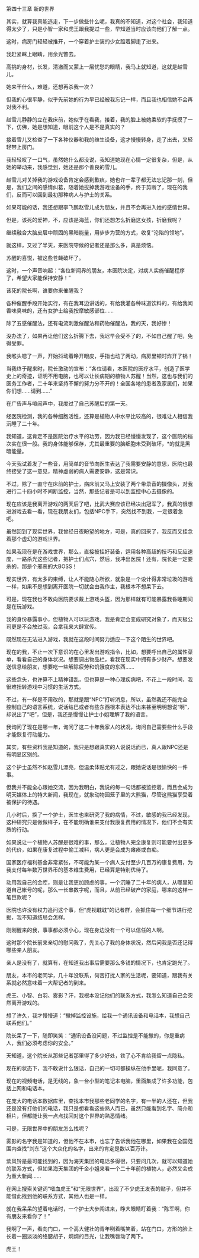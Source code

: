 第四十三章 新的世界


其实，就算我真能逃走，下一步做些什么呢，我真的不知道，对这个社会，我知道得太少了，只是小智一家和虎王跟我提过一些，早知道当时应该向他们了解一点。

这时，病房门轻轻被推开，一个穿着护士装的少女踮着脚走了进来。

我赶紧眯上眼睛，用余光瞥去。

高挑的身材，长发，清澈而又蒙上一层忧愁的眼睛，我马上就知道，这就是赵雪儿。

她来干什么，难道，还想再杀我一次？

但我的心很平静，似乎先前她的行为早已经被我忘记一样，而且我也相信她不会再对我不利。

赵雪儿静静的立在我床前，她似乎在看我，接着，我的脸上被她柔软的手抚摸了一下，仿佛，她是想知道，眼前这个人是不是真实的？

接着雪儿又检查了一下各种仪器和我的维生设备，这才慢慢转身，走了出去，又轻轻带上房门。

我轻轻叹了一口气，虽然她什么都没说，我知道她现在心情一定很复杂，但是，从她的举动来，我感觉到，她还是那个善良的雪儿。

赵雪儿对关掉我的游戏设备肯定会感到歉疚，她也许一辈子都无法忘记那一刻，但是，我们之间的感情纠葛，随着她拔掉我游戏设备的手，终于剪断了，现在的我们，反而可以回到最初那种病人与护士的关系。

如果可能的话，我还想跟李飞鹏赵雪儿成为朋友，并且不会再进入她的感情世界。

但是，该死的爱神，不，应该是海蓝，你们还想怎么折磨这女孩，折磨我呢？

继续融合大脑皮层中顽固的黑暗能量，用步步为营的方式，收复“沦陷的领地”。

就这样，又过了半天，来医院守候的记者还是那么多，真是烦恼。

苏醒的喜悦，被这些苍蝇破坏了。

这时，一个声音响起：“各位新闻界的朋友，本医院决定，对病人实施催醒程序了，希望大家能保持安静！”

该死的院长啊，谁要你来催醒我？

各种催醒手段开始实行，有在我耳边讲话的，有给我灌各种味道饮料的，有给我闻香味臭味的，还有女护士给我按摩敏感部位……

除了五感催醒法，还有电流刺激催醒法和药物催醒法，我的天，我好惨！

没办法了，如果再让他们这么折腾下去，我迟早会受不了的，不如自己醒了吧，免得受罪。

我喉头嗯了一声，开始抖动着睁开眼皮，手指也动了两动，病房里顿时炸开了锅！

当我终于醒来时，院长激动的宣布：“各位请看，本医院的医疗水平，创造了医学史上的奇迹，证明不用电脑，也可以让长病期的植物人苏醒！当然，这也与我们的医务工作者，二十年来坚持不懈的努力分不开的！全国各地的患者及家属们，如果你们想……请到……”

在广告声与喧闹声中，我度过了自己苏醒后的第一天。

经医院检测，我的各种细胞活性，还算是植物人中水平比较高的，很难让人相信我沉睡了二十年。

我知道，这肯定不是医院治疗水平的功劳，因为我已经慢慢发现了，这个医院的档次实在很一般。我的身体能够保存，尤其最重要的脑细胞未受到破坏，*的就是黑暗能量。

今天我试着发了一些音，用简单的音节向医生表达了我需要安静的意思，医院也最终接受了这一意见，精神虚弱的病人需要安静，这是常识。

不过，除了一直守在床前的护士，病床前又马上安装了两个带录音的摄像头，对我进行二十四小时不间断监控，当然，那些记者是可以到监控中心去摄像的。

现在应该是我离开游戏的两天后了吧，比武大赛应该已经决出冠军了，我真的很想进游戏去看一看，现在我朋友们，包括NPC手下，突然找不到我，一定很着急吧。

虽然回到了现实世界，我曾经日夜盼望的地方，可是，真的回来了，我反而又挂念着那个虚幻的游戏世界。

如果我现在是在游戏世界，那么，直接披挂好装备，运用各种高超的技巧和反应速度，一路杀光这些记者，把护士们点穴，然后，我冲出医院！还有，院长是一定要杀的，那是个邪恶的大BOSS！

现实世界，有太多的束缚，让人不能随心所欲，就象是一个设计得非常垃圾的游戏一样，如果不是想到离开医院一切就会由我作主，我根本不想呆下去。

可是，现在我也不敢向医院要求戴上游戏头盔，因为那样就有可能暴露我昏睡期间是在玩游戏。

我的身份暴露事小，但植物人可以玩游戏，我是肯定会变成研究对象了，而天极公司更是不会放过我，会拿我来大肆宣传。

既然现在无法进入游戏，我就在这段时间努力适应一下这个陌生的世界吧。

现在的我，不止一次下意识的在心里发出游戏指令，比如，想要呼出自己的属性菜单，看看自己的身体状况。想要调出物品栏，看我在现实中拥有多少财产。想要发送信息给朋友，想要吃一些解除疲劳和饥饿度的东西……

这些念头，也许算不上精神错乱，但也算是一种心理疾病吧，不花上一段时间，我很难扭转游戏中习惯的生活方式。

不过，有一样是不用改的，那就是跟“NPC”打听消息，所以，虽然我还不能完全控制自己的语言系统，说话结巴或者有些东西根本表达不出来甚至明明想说“啊”，却说出了“吧”，但是，我还是慢慢让护士小姐理解了我的语言。

我询问了现在是哪一年，询问了这二十年我家人的状况，询问自己需要些什么手段才能恢复行动能力。

其实，有些资料我是知道的，我只是想跟真实的人说说话而已，真人跟NPC还是有明显区别的。

这个护士虽然不如赵雪儿漂亮，但温柔体贴尤有过之，跟她说话是很愉快的一件事。

但我并不能全心跟她交流，因为我明白，我说的每一句话都被监控着，而且会成为明天媒体上的特大新闻，我现在，就象动物园笼子里的大熊猫，尽管这熊猫享受着被保护的待遇。

几小时后，换了一个护士，医生也来研究了我的病情，不过，敏感的我已经发现，这种研究只是做做样子，在不能明确谁来支付我康复费用的情况下，他们不会有实质的行动。

如果说让一个植物人苏醒是很难的事，那么，让植物人完全康复则可能要付出更多的代价，如果在康复过程中偷工减料，病人更是会成为瘫痪或白痴。

国家医疗福利基金非常紧张，不可能为某一个病人支付至少几百万的康复费用，为我支付每年数万世界币的基本维生费用，已经算是特别优待了。

动用我自己的金库，则是让我更加顾虑的事，一个沉睡了二十年的病人，从哪里知道自己帐号的呢，那么一长串数字呢，而且，从前已经破产的家庭，哪来的这样一笔巨款呢？

医院也许没有权力追问这个事，但“虎视耽耽”的记者群，会抓住每一个细节进行挖掘，我不知道结局会怎样。

刚刚醒来的我，事事都必须小心，现在身边没有一个可以信任的人啊。

这时那个院长前来亲切的慰问我了，先关心了我的身体状况，然后问我是否还记得哪些亲人朋友。

亲人是没有了，就算有，在知道我出事后需要那么多钱的情况下，也肯定跑光了。

朋友，本市的老同学，几十年没联系，何苦打扰人家的生活呢，要知道，跟我有关系就必然意味着一大帮记者的到来。

虎王、小智、白羽、雾影？汗，我根本没记他们的联系方式，我怎么知道自己会突然离开游戏的。

想了许久，我才慢慢道：“撤掉监控设施，给我一个通讯设备和电话本，我想自己联系他们。”

院长呆了一下，随即笑笑：“通讯设备没问题，不过监控是不能撤的，你是重病人，我们必须考虑你的安全。”

天知道，这个院长从那些记者那里得了多少好处，铁了心不肯给我留一点隐私。

现在的状态下，我不敢说什么狠话，自己的一切可都操纵在他手里呢，我同意了。

现在的视频电话，是无线的，象一台小型的笔记本电脑，里面集成了许多功能，包括上网和电话本。

在庞大的电话本数据库里，查找本市我那些老同学的名字，有一半的人还在，但我还是没有打他们的电话，我只是想看看这些熟人而已，虽然只能看到名字、简介和相片，但都能让我一点点找回对这个世界的熟悉情绪。

可是，无限世界中的朋友怎么找呢？

雾影的名字我是知道的，但他不在本市，也忘了告诉我他在哪里，如果我在全国范围内查找“刘东”这个大众化的名字，出来的肯定是数以百万计。

紫风铃是最可能找到的，因为海天集团的电话多得很，只要问几次，就可以知道她的联系方式，但如果海天集团的千金小姐来看一个二十年前的植物人，必然又会成为重大新闻……

在网上搜索关键词“嗜血虎王”和“无限世界”，出现了不少虎王发表的贴子，但并不能借此找到他的联系方式，其他人也是一样。

就在我呆呆的望着电话时，一个护士大步闯进来，睁大眼睛盯着我：“陈军啊，你有朋友来看你了！”

我啊了一声，看向门口，一个高大健壮的青年咧着嘴笑着，站在门口，方形的脸上长着一圈淡淡的络腮胡子，炯炯的目光，让我嘴唇动了两下。

虎王！





